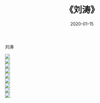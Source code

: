 ﻿---
layout: post
title:  《刘涛》
date:   2020-01-15
img: http://img.660000.xyz/Sharelink/壁纸/明星魅力/华人明星/刘涛/000.jpg
categories: [美女, 清纯, 唯美]
---

刘涛

 ![](http://img.660000.xyz/Sharelink/壁纸/明星魅力/华人明星/刘涛/001.jpg) <br>![](http://img.660000.xyz/Sharelink/壁纸/明星魅力/华人明星/刘涛/002.jpg) <br>![](http://img.660000.xyz/Sharelink/壁纸/明星魅力/华人明星/刘涛/003.jpg) <br>![](http://img.660000.xyz/Sharelink/壁纸/明星魅力/华人明星/刘涛/004.jpg) <br>![](http://img.660000.xyz/Sharelink/壁纸/明星魅力/华人明星/刘涛/005.jpg) <br>![](http://img.660000.xyz/Sharelink/壁纸/明星魅力/华人明星/刘涛/006.jpg) <br>![](http://img.660000.xyz/Sharelink/壁纸/明星魅力/华人明星/刘涛/007.jpg) <br>![](http://img.660000.xyz/Sharelink/壁纸/明星魅力/华人明星/刘涛/008.jpg) <br>![](http://img.660000.xyz/Sharelink/壁纸/明星魅力/华人明星/刘涛/009.jpg) <br>